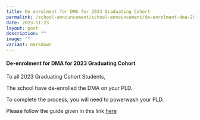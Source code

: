 ```yaml
---
title: De enrolment for DMA for 2023 Graduating Cohort
permalink: /school-announcement/school-announcement/de-enrolment-dma-2023-graduating-cohort/
date: 2023-11-23
layout: post
description: ""
image: ""
variant: markdown
---
```

#### De-enrolment for DMA for 2023 Graduating Cohort

To all 2023 Graduating Cohort Students,

The school have de-enrolled the DMA on your PLD. 

To complete the process, you will need to powerwash your PLD. 

Please follow the guide given in this link [here](/files/How_to_Powerwash_Chromebook.pdf)
